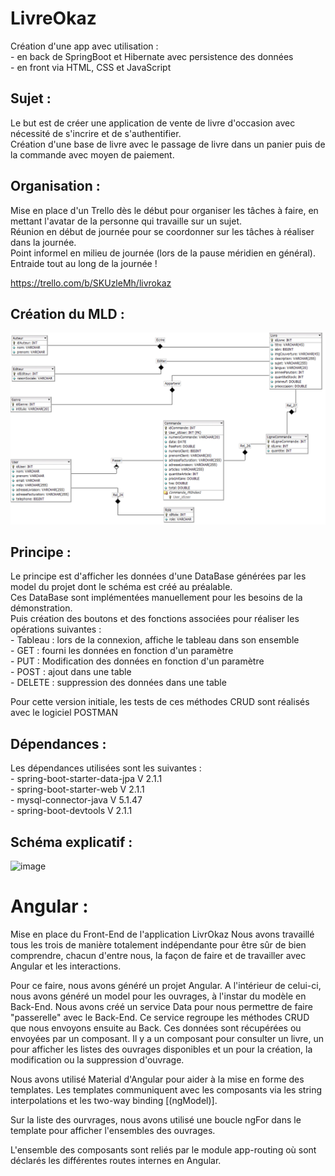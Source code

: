 # LivreOkaz
Création d'une app avec utilisation :<br/>
	- en back de SpringBoot et Hibernate avec persistence des données<br/>
	- en front via HTML, CSS et JavaScript<br/>


## Sujet :

Le but est de créer une application de vente de livre d'occasion avec nécessité de s'incrire et de s'authentifier.<br/>
Création d'une base de livre avec le passage de livre dans un panier puis de la commande avec moyen de paiement.

## Organisation :

Mise en place d'un Trello dès le début pour organiser les tâches à faire, en mettant l'avatar de la personne qui travaille sur un sujet.<br/>
Réunion en début de journée pour se coordonner sur les tâches à réaliser dans la journée. <br/>Point informel en milieu de journée (lors de la pause méridien en général). <br/>Entraide tout au long de la journée !

https://trello.com/b/SKUzleMh/livrokaz

## Création du MLD :
![image](https://github.com/matthieu33770/LivreOkaz/blob/master/src/main/resources/MCD.png)

## Principe :

Le principe est d'afficher les données d'une DataBase générées par les model du projet dont le schéma est créé au préalable.<br/>
Ces DataBase sont implémentées manuellement pour les besoins de la démonstration.<br/>
Puis création des boutons et des fonctions associées pour réaliser les opérations suivantes :<br/>
	- Tableau : lors de la connexion, affiche le tableau dans son ensemble<br/>
	- GET : fourni les données en fonction d'un paramètre<br/>
	- PUT : Modification des données en fonction d'un paramètre<br/>
	- POST : ajout dans une table<br/>
	- DELETE : suppression des données dans une table<br/>
	
Pour cette version initiale, les tests de ces méthodes CRUD sont réalisés avec le logiciel POSTMAN

## Dépendances : 

Les dépendances utilisées sont les suivantes :<br/>
	- spring-boot-starter-data-jpa V 2.1.1<br/>
	- spring-boot-starter-web V 2.1.1<br/>
	- mysql-connector-java V 5.1.47<br/>
	- spring-boot-devtools V 2.1.1<br/>

## Schéma explicatif :
![image](https://github.com/matthieu33770/LivreOkaz/blob/master/src/main/resources/Sch%C3%A9ma%20explicatif.jpg)

# Angular :
Mise en place du Front-End de l'application LivrOkaz
Nous avons travaillé tous les trois de manière totalement indépendante pour être sûr de bien comprendre, chacun d'entre nous, la façon de faire et de travailler avec Angular et les interactions.

Pour ce faire, nous avons généré un projet Angular. A l'intérieur de celui-ci, nous avons généré un model pour les ouvrages, à l'instar du modèle en Back-End. Nous avons créé un service Data pour nous permettre de faire "passerelle" avec le Back-End. Ce service regroupe les méthodes CRUD que nous envoyons ensuite au Back. Ces données sont récupérées ou envoyées par un composant. Il y a un composant pour consulter un livre, un pour afficher les listes des ouvrages disponibles et un pour la création, la modification ou la suppression d'ouvrage.

Nous avons utilisé Material d'Angular pour aider à la mise en forme des templates. Les templates communiquent avec les composants via les string interpolations et les two-way binding [(ngModel)].

Sur la liste des ourvrages, nous avons utilisé une boucle ngFor dans le template pour afficher l'ensembles des ouvrages.

L'ensemble des composants sont reliés par le module app-routing où sont déclarés les différentes routes internes en Angular.
